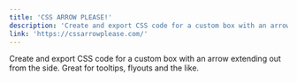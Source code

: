 ```yaml
---
title: 'CSS ARROW PLEASE!'
description: 'Create and export CSS code for a custom box with an arrow extending out from the side. Great for tooltips, flyouts and the like.'
link: 'https://cssarrowplease.com/'
---
```

Create and export CSS code for a custom box with an arrow extending out from the side. Great for tooltips, flyouts and the like.